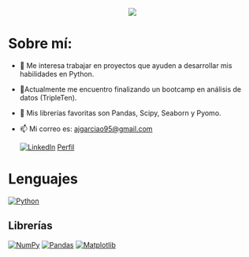 <p align="center">
  <img src="https://t3.ftcdn.net/jpg/07/11/26/60/240_F_711266053_vk4mgNhKyUXqFgxEuQ8xOQkKQ03fg7Vj.jpg"/>
</p>

# Sobre mí:
- 👀 Me interesa trabajar en proyectos que ayuden a desarrollar mis habilidades en Python.
- 🌱Actualmente me encuentro finalizando un bootcamp en análisis de datos (TripleTen).
- 💞️ Mis librerías favoritas son Pandas, Scipy, Seaborn y Pyomo.
- 📫 Mi correo es: ajgarciao95@gmail.com

  [![LinkedIn](https://custom-icon-badges.demolab.com/badge/LinkedIn-0A66C2?logo=linkedin-white&logoColor=fff)](#) [Perfil](https://www.linkedin.com/in/abel-garcia-oviedo/)

# Lenguajes
  [![Python](https://img.shields.io/badge/Python-3776AB?logo=python&logoColor=fff)](#)
## Librerías
  [![NumPy](https://img.shields.io/badge/NumPy-4DABCF?logo=numpy&logoColor=fff)](#)
  [![Pandas](https://img.shields.io/badge/Pandas-150458?logo=pandas&logoColor=fff)](#)
  [![Matplotlib](https://custom-icon-badges.demolab.com/badge/Matplotlib-71D291?logo=matplotlib&logoColor=fff)](#)
   
<!---
Soul-Decoder/Soul-Decoder is a ✨ special ✨ repository because its `README.md` (this file) appears on your GitHub profile.
You can click the Preview link to take a look at your changes.
--->
